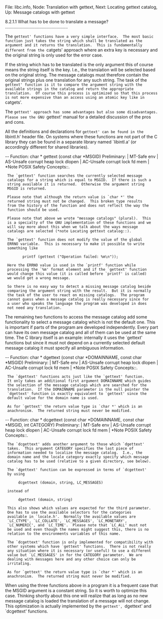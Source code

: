 File: libc.info,  Node: Translation with gettext,  Next: Locating gettext catalog,  Up: Message catalogs with gettext

8.2.1.1 What has to be done to translate a message?
...................................................

The `gettext' functions have a very simple interface.  The most basic
function just takes the string which shall be translated as the
argument and it returns the translation.  This is fundamentally
different from the `catgets' approach where an extra key is necessary
and the original string is only used for the error case.

   If the string which has to be translated is the only argument this of
course means the string itself is the key.  I.e., the translation will
be selected based on the original string.  The message catalogs must
therefore contain the original strings plus one translation for any such
string.  The task of the `gettext' function is it to compare the
argument string with the available strings in the catalog and return the
appropriate translation.  Of course this process is optimized so that
this process is not more expensive than an access using an atomic key
like in `catgets'.

   The `gettext' approach has some advantages but also some
disadvantages.  Please see the GNU `gettext' manual for a detailed
discussion of the pros and cons.

   All the definitions and declarations for `gettext' can be found in
the `libintl.h' header file.  On systems where these functions are not
part of the C library they can be found in a separate library named
`libintl.a' (or accordingly different for shared libraries).

 -- Function: char * gettext (const char *MSGID)
     Preliminary: | MT-Safe env | AS-Unsafe corrupt heap lock dlopen |
     AC-Unsafe corrupt lock fd mem | *Note POSIX Safety Concepts::.

     The `gettext' function searches the currently selected message
     catalogs for a string which is equal to MSGID.  If there is such a
     string available it is returned.  Otherwise the argument string
     MSGID is returned.

     Please note that although the return value is `char *' the
     returned string must not be changed.  This broken type results
     from the history of the function and does not reflect the way the
     function should be used.

     Please note that above we wrote "message catalogs" (plural).  This
     is a specialty of the GNU implementation of these functions and we
     will say more about this when we talk about the ways message
     catalogs are selected (*note Locating gettext catalog::).

     The `gettext' function does not modify the value of the global
     ERRNO variable.  This is necessary to make it possible to write
     something like

            printf (gettext ("Operation failed: %m\n"));

     Here the ERRNO value is used in the `printf' function while
     processing the `%m' format element and if the `gettext' function
     would change this value (it is called before `printf' is called)
     we would get a wrong message.

     So there is no easy way to detect a missing message catalog beside
     comparing the argument string with the result.  But it is normally
     the task of the user to react on missing catalogs.  The program
     cannot guess when a message catalog is really necessary since for
     a user who speaks the language the program was developed in does
     not need any translation.

   The remaining two functions to access the message catalog add some
functionality to select a message catalog which is not the default one.
This is important if parts of the program are developed independently.
Every part can have its own message catalog and all of them can be used
at the same time.  The C library itself is an example: internally it
uses the `gettext' functions but since it must not depend on a
currently selected default message catalog it must specify all ambiguous
information.

 -- Function: char * dgettext (const char *DOMAINNAME, const char
          *MSGID)
     Preliminary: | MT-Safe env | AS-Unsafe corrupt heap lock dlopen |
     AC-Unsafe corrupt lock fd mem | *Note POSIX Safety Concepts::.

     The `dgettext' functions acts just like the `gettext' function.
     It only takes an additional first argument DOMAINNAME which guides
     the selection of the message catalogs which are searched for the
     translation.  If the DOMAINNAME parameter is the null pointer the
     `dgettext' function is exactly equivalent to `gettext' since the
     default value for the domain name is used.

     As for `gettext' the return value type is `char *' which is an
     anachronism.  The returned string must never be modified.

 -- Function: char * dcgettext (const char *DOMAINNAME, const char
          *MSGID, int CATEGORY)
     Preliminary: | MT-Safe env | AS-Unsafe corrupt heap lock dlopen |
     AC-Unsafe corrupt lock fd mem | *Note POSIX Safety Concepts::.

     The `dcgettext' adds another argument to those which `dgettext'
     takes.  This argument CATEGORY specifies the last piece of
     information needed to localize the message catalog.  I.e., the
     domain name and the locale category exactly specify which message
     catalog has to be used (relative to a given directory, see below).

     The `dgettext' function can be expressed in terms of `dcgettext'
     by using

          dcgettext (domain, string, LC_MESSAGES)

     instead of

          dgettext (domain, string)

     This also shows which values are expected for the third parameter.
     One has to use the available selectors for the categories
     available in `locale.h'.  Normally the available values are
     `LC_CTYPE', `LC_COLLATE', `LC_MESSAGES', `LC_MONETARY',
     `LC_NUMERIC', and `LC_TIME'.  Please note that `LC_ALL' must not
     be used and even though the names might suggest this, there is no
     relation to the environments variables of this name.

     The `dcgettext' function is only implemented for compatibility with
     other systems which have `gettext' functions.  There is not really
     any situation where it is necessary (or useful) to use a different
     value but `LC_MESSAGES' in for the CATEGORY parameter.  We are
     dealing with messages here and any other choice can only be
     irritating.

     As for `gettext' the return value type is `char *' which is an
     anachronism.  The returned string must never be modified.

   When using the three functions above in a program it is a frequent
case that the MSGID argument is a constant string.  So it is worth to
optimize this case.  Thinking shortly about this one will realize that
as long as no new message catalog is loaded the translation of a message
will not change.  This optimization is actually implemented by the
`gettext', `dgettext' and `dcgettext' functions.

